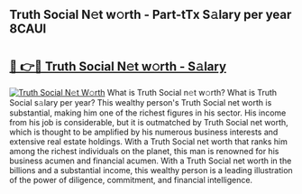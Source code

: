 ## Truth Social N𝚎t w𝚘rth - Part-tTx S𝚊lary per year 8CAUl

# <h2><a href="http://gc4g0i3.nevu.top/?p=Truth+Social">🔗 👉🔴 Truth Social N𝚎t w𝚘rth - S𝚊lary</a></h2>

[![Truth Social N𝚎t W𝚘rth](https://i.imgur.com/Oavwk0R.jpeg)](http://gc4g0i3.nevu.top/?p=Truth+Social)
What is Truth Social n𝚎t w𝚘rth? What is Truth Social s𝚊lary per year?
This wealthy person's Truth Social net worth is substantial, making him one of the richest figures in his sector. His income from his job is considerable, but it is outmatched by Truth Social net worth, which is thought to be amplified by his numerous business interests and extensive real estate holdings. With a Truth Social net worth that ranks him among the richest individuals on the planet, this man is renowned for his business acumen and financial acumen. With a Truth Social net worth in the billions and a substantial income, this wealthy person is a leading illustration of the power of diligence, commitment, and financial intelligence.
